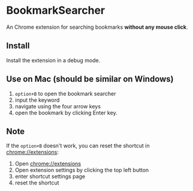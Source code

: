 # BookmarkSearcher

An Chrome extension for searching bookmarks **without any mouse click**.

## Install

Install the extension in a debug mode.

## Use on Mac (should be similar on Windows)

1. `option+B` to open the bookmark searcher
2. input the keyword
3. navigate using the four arrow keys
4. open the bookmark by clicking Enter key.

## Note

If the `option+B` doesn't work, you can reset the shortcut in [chrome://extensions](chrome://extensions):

1. Open [chrome://extensions](chrome://extensions)
2. Open extension settings by clicking the top left button
3. enter shortcut settings page
4. reset the shortcut

